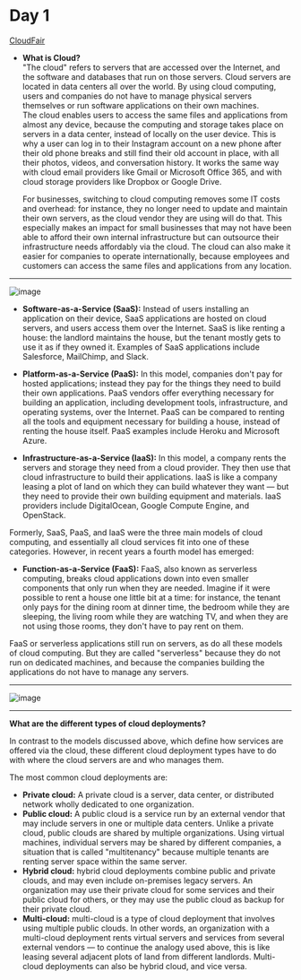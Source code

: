 # Day 1
[CloudFair](https://www.cloudflare.com/learning/cloud/what-is-the-cloud/)
- **What is Cloud?**<br>
 "The cloud" refers to servers that are accessed over the Internet, and the software and databases that run on those servers. Cloud servers are located in data centers all over the world. By using       cloud computing, users and companies do not have to manage physical servers themselves or run software applications on their own machines.<br>
  The cloud enables users to access the same files and applications from almost any device, because the computing and storage takes place on servers in a data center, instead of locally on the user      device. This is why a user can log in to their Instagram account on a new phone after their old phone breaks and still find their old account in place, with all their photos, videos, and               conversation history. It works the same way with cloud email providers like Gmail or Microsoft Office 365, and with cloud storage providers like Dropbox or Google Drive.<br>
  
  For businesses, switching to cloud computing removes some IT costs and overhead: for instance, they no longer need to update and maintain their own servers, as the cloud vendor they are using will     do that. This especially makes an impact for small businesses that may not have been able to afford their own internal infrastructure but can outsource their infrastructure needs affordably via the    cloud. The cloud can also make it easier for companies to operate internationally, because employees and customers can access the same files and applications from any location.<br>
 ---
 ![image](https://github.com/mallikharjuna160003/30-Days-of-Devops/assets/74324685/ce9644a4-26f6-4aba-a4ca-6d969b5111d5)

- **Software-as-a-Service (SaaS):** Instead of users installing an application on their device, SaaS applications are hosted on cloud servers, and users access them over the Internet. SaaS is like renting a house: the landlord maintains the house, but the tenant mostly gets to use it as if they owned it. Examples of SaaS applications include Salesforce, MailChimp, and Slack.

- **Platform-as-a-Service (PaaS):** In this model, companies don't pay for hosted applications; instead they pay for the things they need to build their own applications. PaaS vendors offer everything necessary for building an application, including development tools, infrastructure, and operating systems, over the Internet. PaaS can be compared to renting all the tools and equipment necessary for building a house, instead of renting the house itself. PaaS examples include Heroku and Microsoft Azure.

- **Infrastructure-as-a-Service (IaaS):** In this model, a company rents the servers and storage they need from a cloud provider. They then use that cloud infrastructure to build their applications. IaaS is like a company leasing a plot of land on which they can build whatever they want — but they need to provide their own building equipment and materials. IaaS providers include DigitalOcean, Google Compute Engine, and OpenStack.

Formerly, SaaS, PaaS, and IaaS were the three main models of cloud computing, and essentially all cloud services fit into one of these categories. However, in recent years a fourth model has emerged:

- **Function-as-a-Service (FaaS):** FaaS, also known as serverless computing, breaks cloud applications down into even smaller components that only run when they are needed. Imagine if it were possible to rent a house one little bit at a time: for instance, the tenant only pays for the dining room at dinner time, the bedroom while they are sleeping, the living room while they are watching TV, and when they are not using those rooms, they don't have to pay rent on them.

FaaS or serverless applications still run on servers, as do all these models of cloud computing. But they are called "serverless" because they do not run on dedicated machines, and because the companies building the applications do not have to manage any servers.

---
![image](https://www.cloudflare.com/img/learning/serverless/glossary/platform-as-a-service-paas/saas-paas-iaas-diagram.svg)

---
 **What are the different types of cloud deployments?**

In contrast to the models discussed above, which define how services are offered via the cloud, these different cloud deployment types have to do with where the cloud servers are and who manages them.

The most common cloud deployments are:
- **Private cloud:** A private cloud is a server, data center, or distributed network wholly dedicated to one organization.
- **Public cloud:** A public cloud is a service run by an external vendor that may include servers in one or multiple data centers. Unlike a private cloud, public clouds are shared by multiple organizations. Using virtual machines, individual servers may be shared by different companies, a situation that is called "multitenancy" because multiple tenants are renting server space within the same server.
- **Hybrid cloud:** hybrid cloud deployments combine public and private clouds, and may even include on-premises legacy servers. An organization may use their private cloud for some services and their public cloud for others, or they may use the public cloud as backup for their private cloud.
- **Multi-cloud:** multi-cloud is a type of cloud deployment that involves using multiple public clouds. In other words, an organization with a multi-cloud deployment rents virtual servers and services from several external vendors — to continue the analogy used above, this is like leasing several adjacent plots of land from different landlords. Multi-cloud deployments can also be hybrid cloud, and vice versa.

